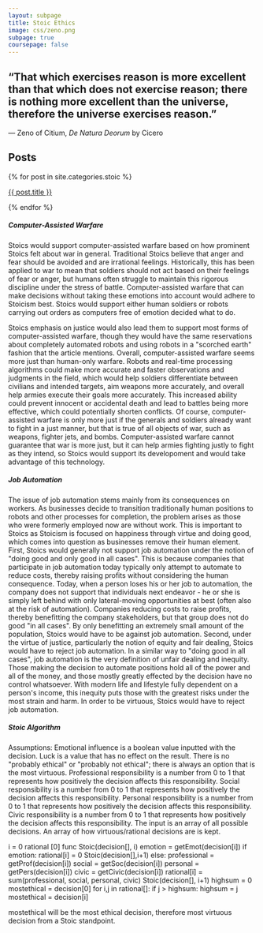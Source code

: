 ```yaml
---
layout: subpage
title: Stoic Ethics
image: css/zeno.png
subpage: true
coursepage: false
---
```


<h2> “That which exercises reason is more excellent than that which does not exercise reason; there is nothing more excellent than the universe, therefore the universe exercises reason.” </h2>
<p> ― Zeno of Citium, <i>De Natura Deorum</i> by Cicero </p>

<h2> Posts </h2>

{% for post in site.categories.stoic %}
  <p>
    <a href="{{ site.baseurl | append: post.url }}">{{ post.title }}</a>

  </p>
{% endfor %}

##### Computer-Assisted Warfare
Stoics would support computer-assisted warfare based on how prominent Stoics felt about war in general. Traditional Stoics believe that anger and fear should be avoided and are irrational feelings. Historically, this has been applied to war to mean that soldiers should not act based on their feelings of fear or anger, but humans often struggle to maintain this rigorous discipline under the stress of battle. Computer-assisted warfare that can make decisions without taking these emotions into account would adhere to Stoicism best. Stoics would support either human soldiers or robots carrying out orders as computers free of emotion decided what to do.

Stoics emphasis on justice would also lead them to support most forms of computer-assisted warfare, though they would have the same reservations about completely automated robots and using robots in a "scorched earth" fashion that the article mentions. Overall, computer-assisted warfare seems more just than human-only warfare. Robots and real-time processing algorithms could make more accurate and faster observations and judgments in the field, which would help soldiers differentiate between civilians and intended targets, aim weapons more accurately, and overall help armies execute their goals more accurately. This increased ability could prevent innocent or accidental death and lead to battles being more effective, which could potentially shorten conflicts. Of course, computer-assisted warfare is only more just if the generals and soldiers already want to fight in a just manner, but that is true of all objects of war, such as weapons, fighter jets, and bombs. Computer-assisted warfare cannot guarantee that war is more just, but it can help armies fighting justly to fight as they intend, so Stoics would support its developoment and would take advantage of this technology.

##### Job Automation
The issue of job automation stems mainly from its consequences on workers.  As businesses decide to transition traditionally human positions to robots and other processes for completion, the problem arises as those who were formerly employed now are without work.  This is important to Stoics as Stoicism is focused on happiness through virtue and doing good, which comes into question as businesses remove their human element.  First, Stoics would generally not support job automation under the notion of "doing good and only good in all cases".  This is because companies that participate in job automation today typically only attempt to automate to reduce costs, thereby raising profits without considering the human consequence.  Today, when a person loses his or her job to automation, the company does not support that individuals next endeavor - he or she is simply left behind with only lateral-moving opportunities at best (often also at the risk of automation).  Companies reducing costs to raise profits, thereby benefitting the company stakeholders, but that group does not do good "in all cases".  By only benefitting an extremely small amount of the population, Stoics would have to be against job automation.  Second, under the virtue of justice, particularly the notion of equity and fair dealing, Stoics would have to reject job automation.  In a similar way to "doing good in all cases", job automation is the very definition of unfair dealing and inequity.  Those making the decision to automate positions hold all of the power and all of the money, and those mostly greatly effected by the decision have no control whatsoever.  With modern life and lifestyle fully dependent on a person's income, this inequity puts those with the greatest risks under the most strain and harm.  In order to be virtuous, Stoics would have to reject job automation.

##### Stoic Algorithm
Assumptions:
Emotional influence is a boolean value inputted with the decision.
Luck is a value that has no effect on the result.
There is no "probably ethical" or "probably not ethical"; there is always an option that is the most virtuous.
Professional responsibility is a number from 0 to 1 that represents how positively the decision affects this responsibility.
Social responsibility is a number from 0 to 1 that represents how positively the decision affects this responsibility.
Personal responsibility is a number from 0 to 1 that represents how positively the decision affects this responsibility.
Civic responsibility is a number from 0 to 1 that represents how positively the decision affects this responsibility.
The input is an array of all possible decisions.
An array of how virtuous/rational decisions are is kept.

i = 0
rational [0]
func Stoic(decision[], i)
  emotion = getEmot(decision[i])
  if emotion:
    rational[i] = 0
    Stoic(decision[],i+1)
  else:
    professional = getProf(decision[i])
    social = getSoc(decision[i])
    personal = getPers(decision[i])
    civic = getCivic(decision[i])
    rational[i] = sum(professional, social, personal, civic)
    Stoic(decision[], i+1)
highsum = 0
mostethical = decision[0]
for i,j in rational[]:
  if j > highsum:
    highsum = j
    mostethical = decision[i]

mostethical will be the most ethical decision, therefore most virtuous decision from a Stoic standpoint.
